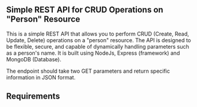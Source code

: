 ## Simple REST API for CRUD Operations on "Person" Resource

This is a simple REST API that allows you to perform CRUD (Create, Read, Update, Delete) operations on a "person" resource. The API is designed to be flexible, secure, and capable of dynamically handling parameters such as a person's name. It is built using NodeJs, Express (framework) and MongoDB (Database). 

The endpoint should take two GET parameters and return specific information in JSON format.

## Requirements

